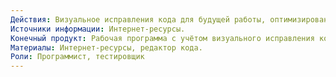 ```yaml
---
Действия: Визуальное исправления кода для будущей работы, оптимизирование алгоритмов и их тестирование
Источники информации: Интернет-ресурсы.
Конечный продукт: Рабочая программа с учётом визуального исправления кода для будущей работы, оптимизированием алгоритмов и их тестирования
Материалы: Интернет-ресурсы, редактор кода.
Роли: Программист, тестировщик
---
```

